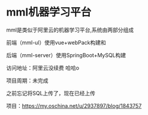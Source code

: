 # mml机器学习平台
mml是类似于阿里云的机器学习平台,系统由两部分组成

前端（mml-ul）使用vue+webPack构建和 

后端（mml-server）使用SpringBoot+MySQL构建

访问地址：阿里云没续费 哈哈o

项目周期：未完成

之前忘记将SQL上传了，现在已经上传

项目：https://my.oschina.net/u/2937897/blog/1843757
